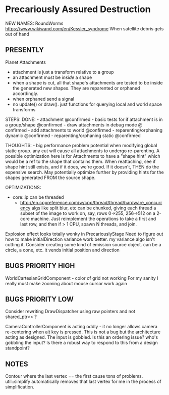 # Precariously Assured Destruction

NEW NAMES:
RoundWorms
https://www.wikiwand.com/en/Kessler_syndrome
When satellite debris gets out of hand

## PRESENTLY

Planet Attachments
- attachment is just a transform relative to a group
- an attachment must be *inside* a shape
- when a shape is cut, all that shape's attachments are tested to be inside the generated new shapes. They are reparented or orphaned accordingly.
- when orphaned send a signal
- no update() or draw(). just functions for querying local and world space transforms

STEPS:
DONE:
    - attachment @confirmed
    - basic tests for if attachment is in a group/shape @confirmed
    - draw attachments in debug mode @ confirmed
    - add attachments to world @confirmed
    - reparenting/orphaning dynamic @confirmed
    - reparenting/orphaning static @confirmed

THOUGHTS:
    - big performance problem potential when modifying global static group. any cut will cause all attachments to undergo re-parenting.
    A possible optimization here is for Attachments to have a "shape hint" which would be a ref to the shape that contains them. When reattaching, see if shape hint still exists, and if it does, we're good. If it doesn't, THEN do the expensive search. May potentially optimize further by providing hints for the shapes generated FROM the source shape.

OPTIMIZATIONS:
- core::ip can be threaded
    - http://en.cppreference.com/w/cpp/thread/thread/hardware_concurrency
    algs like split blur, etc can be chunked, giving each thread a subset of the image to work on, say, rows 0->255, 256->512 on a 2-core machine. Just reimplement the operations to take a first and last row, and then if > 1 CPU, spawn N threads, and join.

Explosion effect looks totally wonky in PrecariouslyStage
	Need to figure out how to make initialDirection variance work better. my variance algo isn't cutting it.
		Consider creating some kind of emission source object. can be a circle, a cone, etc. it vends initial position and direction

## BUGS PRIORITY HIGH

WorldCartesianGridComponent - color of grid not working
For my sanity I really must make zooming about mouse cursor work again

## BUGS PRIORITY LOW

Consider rewriting DrawDispatcher using raw pointers and not shared_ptr<> ?

CameraControllerComponent is acting oddly - it no longer allows camera re-centering when alt key is pressed.
	This is not a bug but the architecture acting as designed. The input is gobbled.
	Is this an ordering issue? who's gobbling the input?
	Is there a robust way to respond to this from a design standpoint?

## NOTES
Contour where the last vertex == the first cause tons of problems. util::simplify automatically removes that last vertex for me in the process of simplification.
